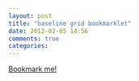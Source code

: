 ```yaml
---
layout: post
title: "baseline grid bookmarklet"
date: 2012-02-05 14:56
comments: true
categories: 
---
```


<a href="javascript:%20(function%20()%20%7B%20%20%20%20%20%20%20%20var%20jsCode%20=%20document.createElement('script');%20%20%20%20%20%20%20%20jsCode.setAttribute('src',%20'http://dl.dropbox.com/u/37716909/baseline-grid/griditnow.js');%20%20%20%20%20%20%20%20%20%20document.body.appendChild(jsCode);%20%20%20%20%20%20%20%20%20%20%20%7D());">Bookmark me!</a>